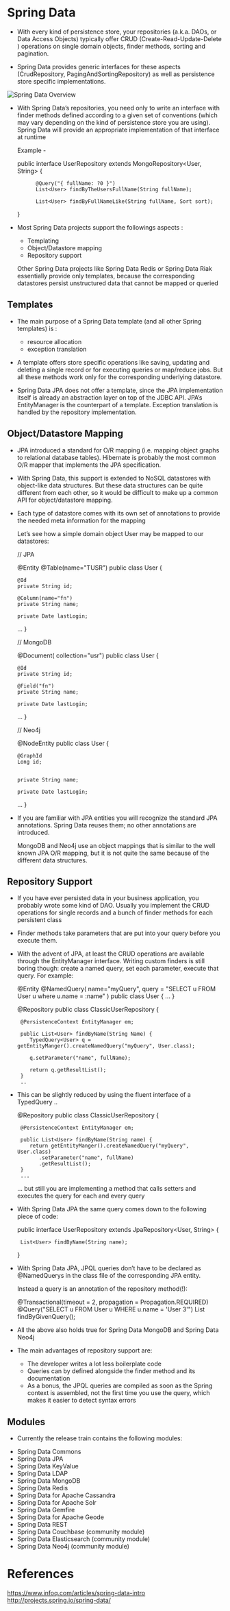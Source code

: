 
# Spring Data

* With every kind of persistence store, your repositories (a.k.a. DAOs, or Data Access Objects) 
  typically offer CRUD (Create-Read-Update-Delete ) operations on single domain objects, 
  finder methods, sorting and pagination. 
  
* Spring Data provides generic interfaces for these aspects 
  (CrudRepository, PagingAndSortingRepository) as well as persistence 
   store specific implementations.

![Spring Data Overview](Spring_Data.jpg)

                          
* With Spring Data’s repositories, you need only to write an interface 
  with finder methods defined according to a given set of conventions 
  (which may vary depending on the kind of persistence store you are using). 
  Spring Data will provide an appropriate implementation of that interface at runtime

    Example -
	
	public interface UserRepository extends MongoRepository<User, String> { 
	
			@Query("{ fullName: ?0 }")
			List<User> findByTheUsersFullName(String fullName);

			List<User> findByFullNameLike(String fullName, Sort sort);
	}


* Most Spring Data projects support the followings aspects :

	- Templating
	- Object/Datastore mapping
	- Repository support

	Other Spring Data projects like Spring Data Redis or Spring Data Riak 
	essentially provide only templates, because the corresponding datastores
	persist unstructured data that cannot be mapped or queried
	
## Templates

* The main purpose of a Spring Data template (and all other Spring templates) is : 
  - resource allocation
  - exception translation
   
* A template offers store specific operations like saving, updating and deleting 
  a single record or for executing queries or map/reduce jobs. 
  But all these methods work only for the corresponding underlying datastore.

* Spring Data JPA does not offer a template, since the JPA implementation
  itself is already an abstraction layer on top of the JDBC API.
  JPA’s EntityManager is the counterpart of a template.
  Exception translation is handled by the repository implementation.

## Object/Datastore Mapping

* JPA introduced a standard for O/R mapping (i.e. mapping object graphs to relational database tables).
   Hibernate is probably the most common O/R mapper that implements the JPA specification.

* With Spring Data, this support is extended to NoSQL datastores with object-like data structures.
  But these data structures can be quite different from each other, so it would be difficult 
  to make up a common API for object/datastore mapping.
  
* Each type of datastore comes with its own set of annotations to provide 
  the needed meta information for the mapping

  Let’s see how a simple domain object User may be mapped to our datastores:

    // JPA

	@Entity
	@Table(name="TUSR")
	public class User {

	  @Id
	  private String id;

	  @Column(name="fn")
	  private String name;

	  private Date lastLogin;

	...
	}

	// MongoDB
	
	@Document(
	collection="usr")
	public class User {

	  @Id
	  private String id;

	  @Field("fn")
	  private String name;

	  private Date lastLogin;

	 ...
	}

	// Neo4j
	
	@NodeEntity
	public class User {

	  @GraphId
	  Long id;


	  private String name;

	  private Date lastLogin;

	...
	}
	
* If you are familiar with JPA entities you will recognize the standard JPA annotations.
  Spring Data reuses them; no other annotations are introduced. 

  
   MongoDB and Neo4j use an object mappings that is similar to the 
   well known JPA O/R mapping, but it is not quite the same because of the 
   different data structures. 

## Repository Support

* If you have ever persisted data in your business application,
  you probably wrote some kind of DAO. Usually you implement the CRUD operations
  for single records and a bunch of finder methods for each persistent class

* Finder methods take parameters that are put into your query before you execute them.

* With the advent of JPA, at least the CRUD operations are available through 
  the EntityManager interface. Writing custom finders is still boring though: 
  create a named query, set each parameter, execute that query. For example:
  
  
	@Entity
	@NamedQuery( name="myQuery", query = "SELECT u FROM User u where u.name = :name" )
	public class User { 
	 ...
	} 
  
	@Repository 
	public class ClassicUserRepository { 

	   @PersistenceContext EntityManager em; 

	   public List<User> findByName(String Name) { 
		  TypedQuery<User> q = getEntityManger().createNamedQuery("myQuery", User.class); 

		  q.setParameter("name", fullName);

		  return q.getResultList();
	   } 
	   ..
	   
* This can be slightly reduced by using the fluent interface of a TypedQuery ..

	@Repository
	public class ClassicUserRepository { 

	   @PersistenceContext EntityManager em; 

	   public List<User> findByName(String name) {
		  return getEntityManger().createNamedQuery("myQuery", User.class)
			 .setParameter("name", fullName)
			 .getResultList(); 
	   } 
	   ...
	   
     ... but still you are implementing a method that calls setters and executes 
	 the query for each and every query
	 
* With Spring Data JPA the same query comes down to the following piece of code:	

	public interface UserRepository extends JpaRepository<User, String> {

	   List<User> findByName(String name); 
	}  

* With Spring Data JPA, JPQL queries don’t have to be declared as @NamedQuerys 
  in the class file of the corresponding JPA entity. 
  
  Instead a query is an annotation of the repository method(!):
	
	@Transactional(timeout = 2, propagation = Propagation.REQUIRED)
	@Query("SELECT u FROM User u WHERE u.name = 'User 3'")
	List<User> findByGivenQuery();
	
* All the above also holds true for Spring Data MongoDB and Spring Data Neo4j

* The main advantages of repository support are:
	- The developer writes a lot less boilerplate code
	- Queries can by defined alongside the finder method and its documentation
	- As a bonus, the JPQL queries are compiled as soon as the Spring context is assembled,
	  not the first time you use the query, which makes it easier to detect syntax errors

## Modules

* Currently the release train contains the following modules:

- Spring Data Commons
- Spring Data JPA
- Spring Data KeyValue
- Spring Data LDAP
- Spring Data MongoDB
- Spring Data Redis
- Spring Data for Apache Cassandra
- Spring Data for Apache Solr
- Spring Data Gemfire
- Spring Data for Apache Geode
- Spring Data REST
- Spring Data Couchbase (community module)
- Spring Data Elasticsearch (community module)
- Spring Data Neo4j (community module)

References
==========
https://www.infoq.com/articles/spring-data-intro
http://projects.spring.io/spring-data/
